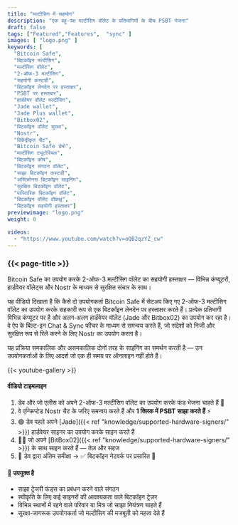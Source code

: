 ```yaml
---
title: "मल्टीसिग में सहयोग"
description: "एक बहु‑पक्ष मल्टीसिग वॉलेट के प्रतिभागियों के बीच PSBT भेजना"
draft: false
tags: ["Featured","Features",  "sync" ]
images: [ "logo.png" ]
keywords: [ 
  "Bitcoin Safe",
  "बिटकॉइन मल्टीसिग",
  "मल्टीसिग वॉलेट",
  "2-ऑफ-3 मल्टीसिग",
  "सहयोगी कस्टडी",
  "बिटकॉइन लेनदेन पर हस्ताक्षर",
  "PSBT पर हस्ताक्षर",
  "हार्डवेयर वॉलेट मल्टीसिग",
  "Jade wallet",
  "Jade Plus wallet",
  "Bitbox02",
  "बिटकॉइन वॉलेट सुरक्षा",
  "Nostr",
  "विकेंद्रीकृत चैट",
  "Bitcoin Safe डेमो",
  "मल्टीसिग ट्यूटोरियल",
  "बिटकॉइन कोष",
  "बिटकॉइन संगठन वॉलेट",
  "साझा बिटकॉइन कस्टडी",
  "असिंक्रोनस बिटकॉइन साइनिंग",
  "सुरक्षित बिटकॉइन वॉलेट",
  "पारिवारिक बिटकॉइन वॉलेट",
  "बिटकॉइन वॉलेट वॉकथ्रू",
  "बिटकॉइन सहयोगी हस्ताक्षर"]
previewimage: "logo.png"
weight: 0

videos:
  - "https://www.youtube.com/watch?v=oQB2qzYZ_cw"
---
```


### {{< page-title >}}  
  
 
Bitcoin Safe का उपयोग करके 2-ऑफ-3 मल्टीसिग वॉलेट का सहयोगी हस्ताक्षर — विभिन्न कंप्यूटरों, हार्डवेयर वॉलेट्स और Nostr के माध्यम से सुरक्षित संचार के साथ।

यह वीडियो दिखाता है कि कैसे दो उपयोगकर्ता Bitcoin Safe में सेटअप किए गए 2-ऑफ-3 मल्टीसिग वॉलेट का उपयोग करके सहकारी रूप से एक बिटकॉइन लेनदेन पर हस्ताक्षर करते हैं। प्रत्येक प्रतिभागी विभिन्न कंप्यूटर पर है और अलग‑अलग हार्डवेयर वॉलेट (Jade और Bitbox02) का उपयोग कर रहा है। वे ऐप के बिल्ट-इन Chat & Sync फीचर के माध्यम से समन्वय करते हैं, जो संदेशों को निजी और सुरक्षित रूप से रिले करने के लिए Nostr का उपयोग करता है।

यह प्रक्रिया समकालिक और असमकालिक दोनों तरह के साइनिंग का समर्थन करती है — उन उपयोगकर्ताओं के लिए आदर्श जो एक ही समय पर ऑनलाइन नहीं होते हैं।


{{< youtube-gallery >}} 

#### वीडियो टाइमलाइन 
1. डेव और जो एलीस को अपने 2-ऑफ-3 मल्टीसिग वॉलेट का उपयोग करके फंड भेजना चाहते हैं 🤝
2. वे एन्क्रिप्टेड Nostr चैट के जरिए समन्वय करते हैं और **1 क्लिक में PSBT साझा करते हैं** ⚡
3. 🟢 डेव पहले अपने [Jade]({{< ref "knowledge/supported-hardware-signers/" >}}) हार्डवेयर साइनर का उपयोग करके साइन करते हैं
4. 🧑‍💻 जो अपने [BitBox02]({{< ref "knowledge/supported-hardware-signers/" >}}) के साथ साइन करते हैं — तेज़ और सहज
5. 🧾 डेव द्वारा अंतिम समीक्षा → ✅ बिटकॉइन नेटवर्क पर प्रसारित 🚀

#### 🎯 उपयुक्त है

  -  साझा ट्रेजरी फंड्स का प्रबंधन करने वाले संगठन
  -  स्वीकृति के लिए कई साइनरों की आवश्यकता वाले बिटकॉइन ट्रेज़र
  -  विभिन्न स्थानों में रहने वाले परिवार या मित्र जो साझा नियंत्रण चाहते हैं
  -  सुरक्षा‑जागरूक उपयोगकर्ता जो मल्टीसिग की मजबूती को महत्व देते हैं